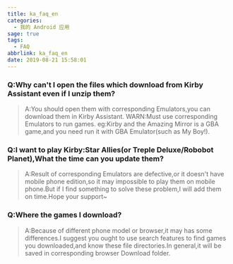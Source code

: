 ```yaml
---
title: ka_faq_en
categories:
  - 我的 Android 应用
sage: true
tags:
  - FAQ
abbrlink: ka_faq_en
date: 2019-08-21 15:58:01
---
```

### Q:Why can't I open the files which download from Kirby Assistant even if I unzip them?
>A:You should open them with corresponding Emulators,you can download them in Kirby Assistant.  WARN:Must use corresponding Emulators to run games. eg:Kirby and the Amazing Mirror is a GBA game,and you need run it with GBA Emulator(such as My Boy!).
### Q:I want to play Kirby:Star Allies(or Treple Deluxe/Robobot Planet),What the time can you update them?
>A:Result of corresponding Emulators are defective,or it doesn't have mobile phone edition,so it may impossible to play them on mobile phone.But if I find something to solve these problem,I will add them on time.Hope your support~
### Q:Where the games I download?
>A:Because of different phone model or browser,it may has some differences.I suggest you ought to use search features to find games you downloaded,and know these file directories.In general,it will be saved in corresponding browser Download folder.
